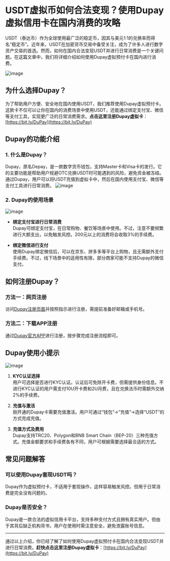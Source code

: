 # USDT虚拟币如何合法变现？使用Dupay虚拟信用卡在国内消费的攻略

USDT（泰达币）作为全球使用最广泛的稳定币，因其与美元1:1的兑换率而得名“稳定币”。近年来，USDT在加密货币交易中备受关注，成为了许多人进行数字资产交易的首选。然而，如何在国内合法变现USDT并进行日常消费是一个关键问题。在这篇文章中，我们将详细介绍如何使用Dupay虚拟预付卡在国内进行消费。

![image](https://github.com/user-attachments/assets/c457fa57-4dc2-4008-ac84-2ab183cc1f3f)

## 为什么选择Dupay？

为了帮助用户方便、安全地在国内使用USDT，我们推荐使用Dupay虚拟预付卡。这款卡不仅可以让你在国内的消费场景中使用USDT，还能通过绑定支付宝、微信等支付工具，实现更广泛的日常消费需求。**点击这里注册Dupay虚拟卡**：[https://bit.ly/DuPay](https://bit.ly/DuPay)

## Dupay的功能介绍

### 1. 什么是Dupay？

Dupay，原名Depay，是一款数字货币钱包，支持Master卡和Visa卡的发行。它的主要功能是帮助用户规避OTC兑换USDT时可能遇到的风险，避免资金被冻结。通过Dupay，用户可以将USDT充值到虚拟卡中，然后在国内使用支付宝、微信等支付工具进行日常消费。
![image](https://github.com/user-attachments/assets/fd63d7d4-1221-40e6-8988-4dde69eaa2ee)

### 2. Dupay的使用场景
![image](https://github.com/user-attachments/assets/36d7e2ff-650f-4bf4-b204-dddb490b603e)

- **绑定支付宝进行日常消费**  
  Dupay可绑定支付宝，在日常购物、餐饮等场景中使用。不过，注意不要频繁进行大额支出，以免触发风控。200元以上的消费将会收取3%的手续费。

- **绑定微信进行支付**  
  使用Dupay绑定微信后，可以在京东、拼多多等平台上购物，且无需额外支付手续费。不过，线下场景中的适用性有限，部分商家可能不支持Dupay的微信支付。

## 如何注册Dupay？

### 方法一：网页注册  
访问[Dupay注册页面](https://bit.ly/DuPay)并按照指示进行注册，需提前准备好邮箱或手机号。

### 方法二：下载APP注册  
通过[Dupay官方APP](https://bit.ly/DuPay)进行注册，按步骤完成注册流程即可。

## Dupay使用小提示
![image](https://github.com/user-attachments/assets/6518808e-b120-46a7-9299-4948475b9bb6)

1. **KYC认证选择**  
   用户可选择是否进行KYC认证。认证后可免除开卡费，但需提供身份信息。不进行KYC认证的用户需支付10U开卡费和2U月费，且在兑换法币时需额外交纳2%的手续费。

2. **充值与激活**  
   刚开通的Dupay卡需要充值激活。用户可通过“钱包”->“充值”->选择“USDT”的方式完成充值。

3. **充值方式及费用**  
   Dupay支持TRC20、Polygon和BNB Smart Chain（BEP-20）三种充值方式。充值金额要求和手续费各有不同，用户可根据需要选择最合适的方式。

## 常见问题解答

### 可以使用Dupay套现USDT吗？
Dupay作为虚拟预付卡，不适用于套现操作，这样容易触发风控。但用于日常消费是完全没有问题的。

### Dupay是否安全？
Dupay是一款合法的虚拟信用卡平台，支持多种支付方式且拥有真实用户。但由于其背后缺乏机构背书，用户在使用时需注意安全，避免泄露账号信息。

---

通过以上介绍，你已经了解了如何使用Dupay虚拟预付卡在国内合法变现USDT并进行日常消费。**赶快点击这里注册Dupay虚拟卡**：[https://bit.ly/DuPay](https://bit.ly/DuPay)
